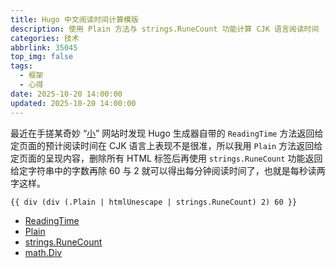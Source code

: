 ```yaml
---
title: Hugo 中文阅读时间计算模版
description: 使用 Plain 方法与 strings.RuneCount 功能计算 CJK 语言阅读时间
categories: 技术
abbrlink: 35045
top_img: false
tags:
  - 框架
  - 心得
date: 2025-10-20 14:00:00
updated: 2025-10-20 14:00:00
---
```


最近在手搓某奇妙 “[小](https://vns.saop.cc/)” 网站时发现 Hugo 生成器自带的 `ReadingTime` 方法返回给定页面的预计阅读时间在 CJK 语言上表现不是很准，所以我用 `Plain` 方法返回给定页面的呈现内容，删除所有 HTML 标签后再使用 `strings.RuneCount` 功能返回给定字符串中的字数再除 60 与 2 就可以得出每分钟阅读时间了，也就是每秒读两字这样。

```html
{{ div (div (.Plain | htmlUnescape | strings.RuneCount) 2) 60 }}
```

- [ReadingTime](https://gohugo.io/methods/page/readingtime/)
- [Plain](https://gohugo.io/methods/page/plain/)
- [strings.RuneCount](https://gohugo.io/functions/strings/runecount/)
- [math.Div](https://gohugo.io/functions/math/div/)

